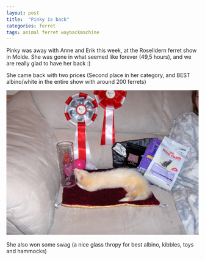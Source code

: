 ```yaml
---
layout: post
title:  "Pinky is back"
categories: ferret
tags: animal ferret waybackmachine
---
```

Pinky was away with Anne and Erik this week, at the RoseIldern ferret show in Molde. She was gone in what seemed like forever (49,5 hours), and we are really glad to have her back :)

She came back with two prices (Second place in her category, and BEST albino/white in the entire show with around 200 ferrets)

![Pinky](/images/2007-pinky-swag.jpg)

She also won some swag (a nice glass thropy for best albino, kibbles, toys and hammocks)

